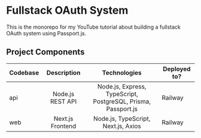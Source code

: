 # Fullstack OAuth System
This is the monorepo for my YouTube tutorial about building a fullstack OAuth system using Passport.js.

## Project Components

| Codebase |   Description    |                       Technologies                       | Deployed to? |
| -------- | :--------------: | :------------------------------------------------------: | ------------ |
| api      | Node.js REST API | Node.js, Express, TypeScript, PostgreSQL, Prisma, Passport.js | Railway      |
| web      | Next.js Frontend | Node.js, TypeScript, Next.js, Axios | Railway      |

